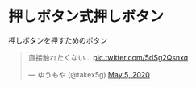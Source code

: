 # 押しボタン式押しボタン
押しボタンを押すためのボタン
<blockquote class="twitter-tweet"><p lang="ja" dir="ltr">直接触れたくない… <a href="https://t.co/5dSg2Qsnxq">pic.twitter.com/5dSg2Qsnxq</a></p>&mdash; ゆうもや (@takex5g) <a href="https://twitter.com/takex5g/status/1257623132153638912?ref_src=twsrc%5Etfw">May 5, 2020</a></blockquote>
